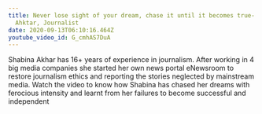 ```yaml
---
title: Never lose sight of your dream, chase it until it becomes true- Shabina
  Ahktar, Journalist
date: 2020-09-13T06:10:16.464Z
youtube_video_id: G_cmhAS7DuA
---
```

Shabina Akhar has 16+ years of experience in journalism. After working in 4 big media companies she started her own news portal eNewsroom to restore journalism ethics and reporting the stories neglected by mainstream media. Watch the video to know how Shabina has chased her dreams with ferocious intensity and learnt from her failures to become successful and independent